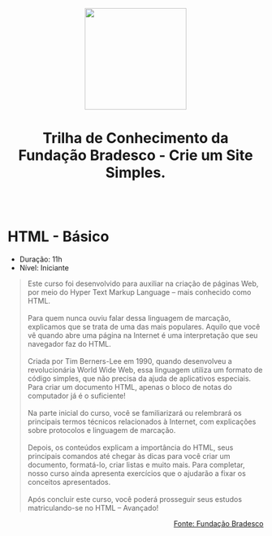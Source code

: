 <p align="Center"><img height=200px src="https://github.com/BR-Darkness/Fundacao_Bradesco_-_Trilha_de_Conhecimento_-_Crie_um_Site_Simples/blob/main/Imagens/escola_virtual_horizontal_full.svg"></p>

<h1 align="Center">Trilha de Conhecimento da Fundação Bradesco - Crie um Site Simples.</h1>

<br><br>

# HTML - Básico

- Duração: 11h
- Nível: Iniciante

> Este curso foi desenvolvido para auxiliar na criação de páginas Web, por meio do Hyper Text Markup Language – mais conhecido como HTML. <br><br>
Para quem nunca ouviu falar dessa linguagem de marcação, explicamos que se trata de uma das mais populares. Aquilo que você vê quando abre uma página na Internet é uma interpretação que seu navegador faz do HTML. 
<br><br>
Criada por Tim Berners-Lee em 1990, quando desenvolveu a revolucionária World Wide Web, essa linguagem utiliza um formato de código simples, que não precisa da ajuda de aplicativos especiais. Para criar um documento HTML, apenas o bloco de notas do computador já é o suficiente! 
<br><br>
Na parte inicial do curso, você se familiarizará ou relembrará os principais termos técnicos relacionados à Internet, com explicações sobre protocolos e linguagem de marcação.
<br><br>
Depois, os conteúdos explicam a importância do HTML, seus principais comandos até chegar às dicas para você criar um documento, formatá-lo, criar listas e muito mais. Para completar, nosso curso ainda apresenta exercícios que o ajudarão a fixar os conceitos apresentados.
<br><br>
Após concluir este curso, você poderá prosseguir seus estudos matriculando-se no HTML – Avançado!

<p align="right"><a href="https://www.ev.org.br/trilhas-de-conhecimento/crie-um-site-simples">Fonte: Fundação Bradesco</a></p>
